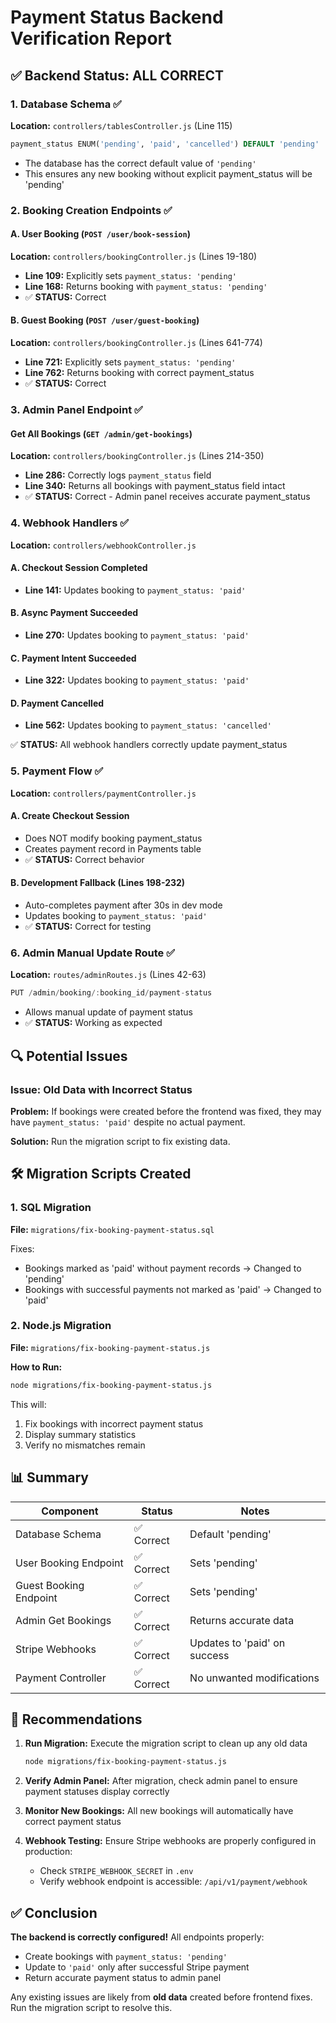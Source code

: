 # Payment Status Backend Verification Report

## ✅ Backend Status: **ALL CORRECT**

### 1. Database Schema ✅
**Location:** `controllers/tablesController.js` (Line 115)

```sql
payment_status ENUM('pending', 'paid', 'cancelled') DEFAULT 'pending'
```

- The database has the correct default value of `'pending'`
- This ensures any new booking without explicit payment_status will be 'pending'

### 2. Booking Creation Endpoints ✅

#### A. User Booking (`POST /user/book-session`)
**Location:** `controllers/bookingController.js` (Lines 19-180)

- **Line 109:** Explicitly sets `payment_status: 'pending'`
- **Line 168:** Returns booking with `payment_status: 'pending'`
- ✅ **STATUS:** Correct

#### B. Guest Booking (`POST /user/guest-booking`)
**Location:** `controllers/bookingController.js` (Lines 641-774)

- **Line 721:** Explicitly sets `payment_status: 'pending'`
- **Line 762:** Returns booking with correct payment_status
- ✅ **STATUS:** Correct

### 3. Admin Panel Endpoint ✅

#### Get All Bookings (`GET /admin/get-bookings`)
**Location:** `controllers/bookingController.js` (Lines 214-350)

- **Line 286:** Correctly logs `payment_status` field
- **Line 340:** Returns all bookings with payment_status field intact
- ✅ **STATUS:** Correct - Admin panel receives accurate payment_status

### 4. Webhook Handlers ✅

**Location:** `controllers/webhookController.js`

#### A. Checkout Session Completed
- **Line 141:** Updates booking to `payment_status: 'paid'`

#### B. Async Payment Succeeded
- **Line 270:** Updates booking to `payment_status: 'paid'`

#### C. Payment Intent Succeeded
- **Line 322:** Updates booking to `payment_status: 'paid'`

#### D. Payment Cancelled
- **Line 562:** Updates booking to `payment_status: 'cancelled'`

✅ **STATUS:** All webhook handlers correctly update payment_status

### 5. Payment Flow ✅

**Location:** `controllers/paymentController.js`

#### A. Create Checkout Session
- Does NOT modify booking payment_status
- Creates payment record in Payments table
- ✅ **STATUS:** Correct behavior

#### B. Development Fallback (Lines 198-232)
- Auto-completes payment after 30s in dev mode
- Updates booking to `payment_status: 'paid'`
- ✅ **STATUS:** Correct for testing

### 6. Admin Manual Update Route ✅

**Location:** `routes/adminRoutes.js` (Lines 42-63)

```javascript
PUT /admin/booking/:booking_id/payment-status
```

- Allows manual update of payment status
- ✅ **STATUS:** Working as expected

## 🔍 Potential Issues

### Issue: Old Data with Incorrect Status

**Problem:** If bookings were created before the frontend was fixed, they may have `payment_status: 'paid'` despite no actual payment.

**Solution:** Run the migration script to fix existing data.

## 🛠️ Migration Scripts Created

### 1. SQL Migration
**File:** `migrations/fix-booking-payment-status.sql`

Fixes:
- Bookings marked as 'paid' without payment records → Changed to 'pending'
- Bookings with successful payments not marked as 'paid' → Changed to 'paid'

### 2. Node.js Migration
**File:** `migrations/fix-booking-payment-status.js`

**How to Run:**
```bash
node migrations/fix-booking-payment-status.js
```

This will:
1. Fix bookings with incorrect payment status
2. Display summary statistics
3. Verify no mismatches remain

## 📊 Summary

| Component | Status | Notes |
|-----------|--------|-------|
| Database Schema | ✅ Correct | Default 'pending' |
| User Booking Endpoint | ✅ Correct | Sets 'pending' |
| Guest Booking Endpoint | ✅ Correct | Sets 'pending' |
| Admin Get Bookings | ✅ Correct | Returns accurate data |
| Stripe Webhooks | ✅ Correct | Updates to 'paid' on success |
| Payment Controller | ✅ Correct | No unwanted modifications |

## 🎯 Recommendations

1. **Run Migration:** Execute the migration script to clean up any old data
   ```bash
   node migrations/fix-booking-payment-status.js
   ```

2. **Verify Admin Panel:** After migration, check admin panel to ensure payment statuses display correctly

3. **Monitor New Bookings:** All new bookings will automatically have correct payment status

4. **Webhook Testing:** Ensure Stripe webhooks are properly configured in production:
   - Check `STRIPE_WEBHOOK_SECRET` in `.env`
   - Verify webhook endpoint is accessible: `/api/v1/payment/webhook`

## ✅ Conclusion

**The backend is correctly configured!** All endpoints properly:
- Create bookings with `payment_status: 'pending'`
- Update to `'paid'` only after successful Stripe payment
- Return accurate payment status to admin panel

Any existing issues are likely from **old data** created before frontend fixes. Run the migration script to resolve this.
